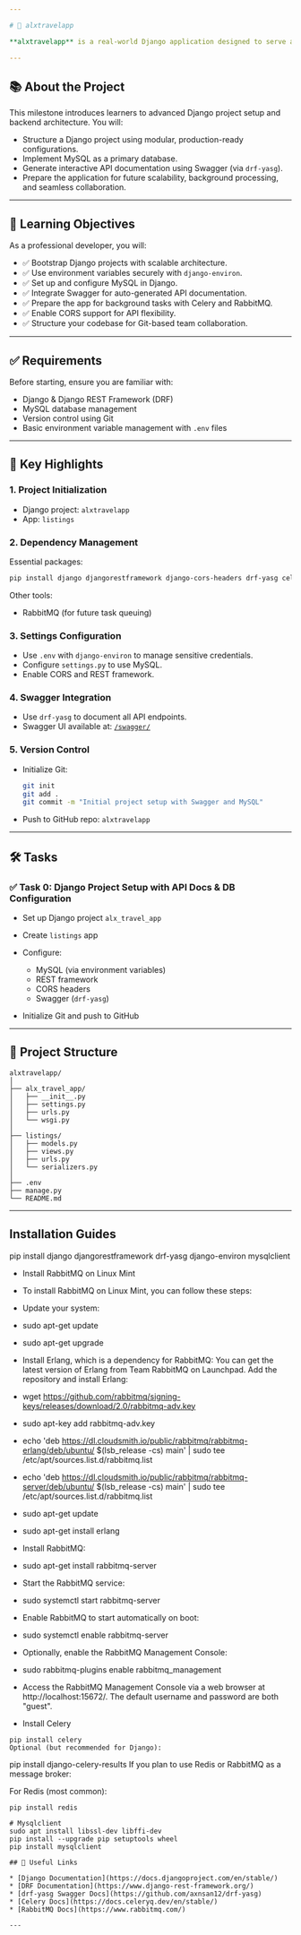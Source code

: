 ```yaml
---

# 🧳 alxtravelapp

**alxtravelapp** is a real-world Django application designed to serve as the foundation for a scalable travel listing platform. This project focuses on establishing robust backend infrastructure, integrating Swagger for API documentation, and using MySQL for reliable data management — all while following industry best practices.

---
```


## 📚 About the Project

This milestone introduces learners to advanced Django project setup and backend architecture. You will:

* Structure a Django project using modular, production-ready configurations.
* Implement MySQL as a primary database.
* Generate interactive API documentation using Swagger (via `drf-yasg`).
* Prepare the application for future scalability, background processing, and seamless collaboration.

---

## 🎯 Learning Objectives

As a professional developer, you will:

* ✅ Bootstrap Django projects with scalable architecture.
* ✅ Use environment variables securely with `django-environ`.
* ✅ Set up and configure MySQL in Django.
* ✅ Integrate Swagger for auto-generated API documentation.
* ✅ Prepare the app for background tasks with Celery and RabbitMQ.
* ✅ Enable CORS support for API flexibility.
* ✅ Structure your codebase for Git-based team collaboration.

---

## ✅ Requirements

Before starting, ensure you are familiar with:

* Django & Django REST Framework (DRF)
* MySQL database management
* Version control using Git
* Basic environment variable management with `.env` files

---

## 🚀 Key Highlights

### 1. **Project Initialization**

* Django project: `alxtravelapp`
* App: `listings`

### 2. **Dependency Management**

Essential packages:

```bash
pip install django djangorestframework django-cors-headers drf-yasg celery django-environ
```

Other tools:

* RabbitMQ (for future task queuing)

### 3. **Settings Configuration**

* Use `.env` with `django-environ` to manage sensitive credentials.
* Configure `settings.py` to use MySQL.
* Enable CORS and REST framework.

### 4. **Swagger Integration**

* Use `drf-yasg` to document all API endpoints.
* Swagger UI available at: [`/swagger/`](http://localhost:8000/swagger/)

### 5. **Version Control**

* Initialize Git:

  ```bash
  git init
  git add .
  git commit -m "Initial project setup with Swagger and MySQL"
  ```
* Push to GitHub repo: `alxtravelapp`

---

## 🛠️ Tasks

### ✅ Task 0: Django Project Setup with API Docs & DB Configuration

* Set up Django project `alx_travel_app`
* Create `listings` app
* Configure:

  * MySQL (via environment variables)
  * REST framework
  * CORS headers
  * Swagger (`drf-yasg`)
* Initialize Git and push to GitHub

---

## 📁 Project Structure

```
alxtravelapp/
│
├── alx_travel_app/
│   ├── __init__.py
│   ├── settings.py
│   ├── urls.py
│   └── wsgi.py
│
├── listings/
│   ├── models.py
│   ├── views.py
│   ├── urls.py
│   └── serializers.py
│
├── .env
├── manage.py
└── README.md
```

---
## Installation Guides
pip install django djangorestframework drf-yasg django-environ mysqlclient

- Install RabbitMQ on Linux Mint
- To install RabbitMQ on Linux Mint, you can follow these steps:

- Update your system:
- sudo apt-get update
- sudo apt-get upgrade

- Install Erlang, which is a dependency for RabbitMQ: You can get the latest version of Erlang from Team RabbitMQ on Launchpad. Add the repository and install Erlang:

- wget https://github.com/rabbitmq/signing-keys/releases/download/2.0/rabbitmq-adv.key
- sudo apt-key add rabbitmq-adv.key
- echo 'deb https://dl.cloudsmith.io/public/rabbitmq/rabbitmq-erlang/deb/ubuntu/ $(lsb_release -cs) main' | sudo tee /etc/apt/sources.list.d/rabbitmq.list
- echo 'deb https://dl.cloudsmith.io/public/rabbitmq/rabbitmq-server/deb/ubuntu/ $(lsb_release -cs) main' | sudo tee /etc/apt/sources.list.d/rabbitmq.list
- sudo apt-get update
- sudo apt-get install erlang

- Install RabbitMQ:
- sudo apt-get install rabbitmq-server
- Start the RabbitMQ service:
- sudo systemctl start rabbitmq-server

- Enable RabbitMQ to start automatically on boot:
- sudo systemctl enable rabbitmq-server
- Optionally, enable the RabbitMQ Management Console:
- sudo rabbitmq-plugins enable rabbitmq_management

- Access the RabbitMQ Management Console via a web browser at http://localhost:15672/. The default username and password are both "guest".

- Install Celery
```
pip install celery
Optional (but recommended for Django):

```
pip install django-celery-results
If you plan to use Redis or RabbitMQ as a message broker:

For Redis (most common):

```
pip install redis

# Mysqlclient
sudo apt install libssl-dev libffi-dev
pip install --upgrade pip setuptools wheel
pip install mysqlclient

## 🔗 Useful Links

* [Django Documentation](https://docs.djangoproject.com/en/stable/)
* [DRF Documentation](https://www.django-rest-framework.org/)
* [drf-yasg Swagger Docs](https://github.com/axnsan12/drf-yasg)
* [Celery Docs](https://docs.celeryq.dev/en/stable/)
* [RabbitMQ Docs](https://www.rabbitmq.com/)

---


